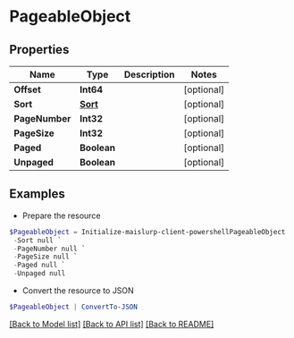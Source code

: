# PageableObject
## Properties

Name | Type | Description | Notes
------------ | ------------- | ------------- | -------------
**Offset** | **Int64** |  | [optional] 
**Sort** | [**Sort**](Sort) |  | [optional] 
**PageNumber** | **Int32** |  | [optional] 
**PageSize** | **Int32** |  | [optional] 
**Paged** | **Boolean** |  | [optional] 
**Unpaged** | **Boolean** |  | [optional] 

## Examples

- Prepare the resource
```powershell
$PageableObject = Initialize-maislurp-client-powershellPageableObject  -Offset null `
 -Sort null `
 -PageNumber null `
 -PageSize null `
 -Paged null `
 -Unpaged null
```

- Convert the resource to JSON
```powershell
$PageableObject | ConvertTo-JSON
```

[[Back to Model list]](../README#documentation-for-models) [[Back to API list]](../README#documentation-for-api-endpoints) [[Back to README]](../README)

